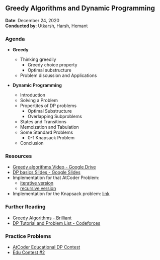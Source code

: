 ## Greedy Algorithms and Dynamic Programming

**Date**: December 24, 2020 <br>
**Conducted by**: Utkarsh, Harsh, Hemant

### Agenda

- **Greedy**

  - Thinking greedily
    - Greedy choice property
    - Optimal substructure
  - Problem discussion and Applications

- **Dynamic Programming**

  - Introduction
  - Solving a Problem
  - Propertites of DP problems
    - Optimal Substructure
    - Overlapping Subproblems
  - States and Transitions
  - Memoization and Tabulation
  - Some Standard Problems
    - 0-1 Knapsack Problem
  - Conclusion

### Resources

- [Greedy algorithms Video - Google Drive](https://drive.google.com/file/d/1OwVQd58JF34q8x7A8vlsxydX9zHOxrtm/view?usp=sharing)
- [DP basics Slides - Google Slides](https://docs.google.com/presentation/d/1w_VI7_0rcFNVpgx-3JWX4KIoCsHP92qAKtN0Y3EO_gg/edit?usp=sharing)
- Implementation for that AtCoder Problem:
  - [iterative version](dp_iterative.cpp)
  - [recursive version](dp_recursive.cpp)
- Implementation for the Knapsack problem: [link](Knapsack.java)

### Further Reading

- [Greedy Algorithms - Brilliant](https://brilliant.org/wiki/greedy-algorithm)
- [DP Tutorial and Problem List - Codeforces](https://codeforces.com/blog/entry/67679)

### Practice Problems

- [AtCoder Educational DP Contest](https://atcoder.jp/contests/dp)
- [Edu Contest #2](https://github.com/Knuth-Programming-Hub/Knuth-Contests#2020-21)

